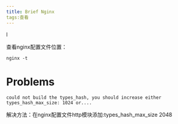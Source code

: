 ```yaml
---
title: Brief Nginx
tags:查看
---
```








l

查看nginx配置文件位置：

```shell
nginx -t
```





# Problems

```
could not build the types_hash, you should increase either types_hash_max_size: 1024 or....
```

解决方法：在nginx配置文件http模块添加:types_hash_max_size 2048
